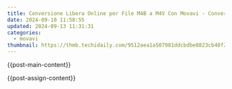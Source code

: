 ```yaml
---
title: Conversione Libera Online per File M4B a M4V Con Movavi - Converti Senza Costi
date: 2024-09-10 11:58:55
updated: 2024-09-13 11:31:31
categories:
  - movavi
thumbnail: https://thmb.techidaily.com/9512aea1a507981ddcbdbe0823cb40f28338d2e0f0685c6e003300aac2dc1534.jpg
---
```


{{post-main-content}}

<ins class="adsbygoogle"
     style="display:block"
     data-ad-format="autorelaxed"
     data-ad-client="ca-pub-7571918770474297"
     data-ad-slot="1223367746"></ins>

{{post-assign-content}}

<ins class="adsbygoogle"
     style="display:block"
     data-ad-client="ca-pub-7571918770474297"
     data-ad-slot="8358498916"
     data-ad-format="auto"
     data-full-width-responsive="true"></ins>
